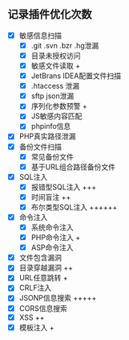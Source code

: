 
## 记录插件优化次数
- [x] 敏感信息扫描
    - [x] .git .svn .bzr .hg泄漏
    - [x] 目录未授权访问
    - [x] 敏感文件读取 +
    - [x] JetBrans IDEA配置文件扫描
    - [x] .htaccess 泄漏
    - [x] sftp json泄漏
    - [x] 序列化参数预警 +
    - [x] JS敏感内容匹配
    - [x] phpinfo信息
- [x] PHP真实路径泄漏
- [x] 备份文件扫描
    - [x] 常见备份文件
    - [x] 基于URL组合路径备份文件
- [x] SQL注入
    - [x] 报错型SQL注入 +++
    - [x] 时间盲注 ++
    - [x] 布尔类型SQL注入 ++++++
- [x] 命令注入
    - [x] 系统命令注入
    - [x] PHP命令注入 +
    - [x] ASP命令注入
- [x] 文件包含漏洞
- [x] 目录穿越漏洞 ++
- [x] URL任意跳转 +
- [x] CRLF注入
- [x] JSONP信息搜索 +++++
- [x] CORS信息搜索
- [x] XSS ++
- [x] 模板注入 +